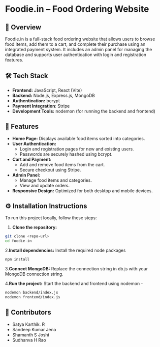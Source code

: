 #  **Foodie.in – Food Ordering Website**

## 🚀 **Overview**
Foodie.in is a full-stack food ordering website that allows users to browse food items, add them to a cart, and complete their purchase using an integrated payment system. It includes an admin panel for managing the database and supports user authentication with login and registration features.

## 🛠️ **Tech Stack**
- **Frontend:** JavaScript, React (Vite)
- **Backend:** Node.js, Express.js, MongoDB
- **Authentication:** bcrypt
- **Payment Integration:** Stripe
- **Development Tools:** nodemon (for running the backend and frontend)

## 🌟 **Features**
- **Home Page:** Displays available food items sorted into categories.  
- **User Authentication:**  
  - Login and registration pages for new and existing users.  
  - Passwords are securely hashed using bcrypt.  
- **Cart and Payment:**  
  - Add and remove food items from the cart.  
  - Secure checkout using Stripe.  
- **Admin Panel:**  
  - Manage food items and categories.  
  - View and update orders.  
- **Responsive Design:** Optimized for both desktop and mobile devices.

## ⚙️ **Installation Instructions**
To run this project locally, follow these steps:

1. **Clone the repository:**
```bash
git clone <repo-url>
cd foodie-in
```

 2.**Install dependencies:** Install the required node packages
```bash
npm install
```
 3.**Connect MongoDB:** Replace the connection string in db.js with your MongoDB connection string.

 4.**Run the project:** Start the backend and frontend using nodemon - 
```bash
nodemon backend/index.js  
nodemon frontend/index.js  
```

## 👥 **Contributors**
- Satya Karthik. R
- Sandeep Kumar Jena
- Shamanth S Joshi
- Sudhanva H Rao

